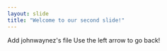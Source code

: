 ```yaml
---
layout: slide
title: "Welcome to our second slide!"
---
```

Add johnwaynez's file
Use the left arrow to go back!
